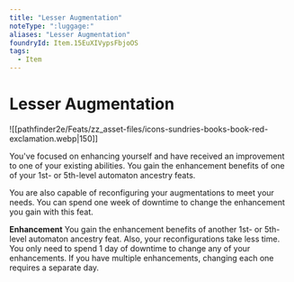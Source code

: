 ```yaml
---
title: "Lesser Augmentation"
noteType: ":luggage:"
aliases: "Lesser Augmentation"
foundryId: Item.15EuXIVypsFbjoOS
tags:
  - Item
---
```


# Lesser Augmentation
![[pathfinder2e/Feats/zz_asset-files/icons-sundries-books-book-red-exclamation.webp|150]]

You've focused on enhancing yourself and have received an improvement to one of your existing abilities. You gain the enhancement benefits of one of your 1st- or 5th-level automaton ancestry feats.

You are also capable of reconfiguring your augmentations to meet your needs. You can spend one week of downtime to change the enhancement you gain with this feat.

**Enhancement** You gain the enhancement benefits of another 1st- or 5th-level automaton ancestry feat. Also, your reconfigurations take less time. You only need to spend 1 day of downtime to change any of your enhancements. If you have multiple enhancements, changing each one requires a separate day.
